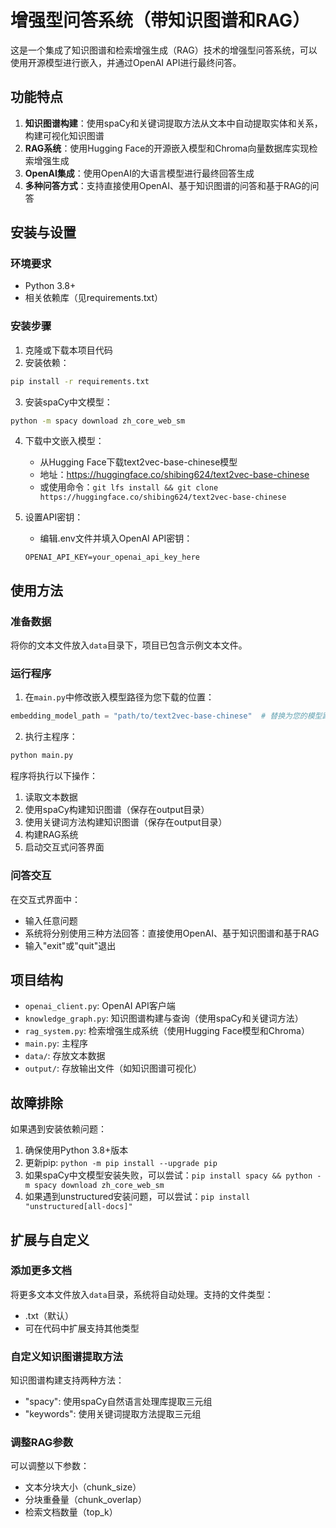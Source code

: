 # 增强型问答系统（带知识图谱和RAG）

这是一个集成了知识图谱和检索增强生成（RAG）技术的增强型问答系统，可以使用开源模型进行嵌入，并通过OpenAI API进行最终问答。

## 功能特点

1. **知识图谱构建**：使用spaCy和关键词提取方法从文本中自动提取实体和关系，构建可视化知识图谱
2. **RAG系统**：使用Hugging Face的开源嵌入模型和Chroma向量数据库实现检索增强生成
3. **OpenAI集成**：使用OpenAI的大语言模型进行最终回答生成
4. **多种问答方式**：支持直接使用OpenAI、基于知识图谱的问答和基于RAG的问答

## 安装与设置

### 环境要求

- Python 3.8+
- 相关依赖库（见requirements.txt）

### 安装步骤

1. 克隆或下载本项目代码
2. 安装依赖：

```bash
pip install -r requirements.txt
```

3. 安装spaCy中文模型：

```bash
python -m spacy download zh_core_web_sm
```

4. 下载中文嵌入模型：
   - 从Hugging Face下载text2vec-base-chinese模型
   - 地址：https://huggingface.co/shibing624/text2vec-base-chinese
   - 或使用命令：`git lfs install && git clone https://huggingface.co/shibing624/text2vec-base-chinese`

5. 设置API密钥：
   - 编辑.env文件并填入OpenAI API密钥：
   ```
   OPENAI_API_KEY=your_openai_api_key_here
   ```

## 使用方法

### 准备数据

将你的文本文件放入`data`目录下，项目已包含示例文本文件。

### 运行程序

1. 在`main.py`中修改嵌入模型路径为您下载的位置：
```python
embedding_model_path = "path/to/text2vec-base-chinese"  # 替换为您的模型路径
```

2. 执行主程序：
```bash
python main.py
```

程序将执行以下操作：
1. 读取文本数据
2. 使用spaCy构建知识图谱（保存在output目录）
3. 使用关键词方法构建知识图谱（保存在output目录）
4. 构建RAG系统
5. 启动交互式问答界面

### 问答交互

在交互式界面中：
- 输入任意问题
- 系统将分别使用三种方法回答：直接使用OpenAI、基于知识图谱和基于RAG
- 输入"exit"或"quit"退出

## 项目结构

- `openai_client.py`: OpenAI API客户端
- `knowledge_graph.py`: 知识图谱构建与查询（使用spaCy和关键词方法）
- `rag_system.py`: 检索增强生成系统（使用Hugging Face模型和Chroma）
- `main.py`: 主程序
- `data/`: 存放文本数据
- `output/`: 存放输出文件（如知识图谱可视化）

## 故障排除

如果遇到安装依赖问题：
1. 确保使用Python 3.8+版本
2. 更新pip: `python -m pip install --upgrade pip`
3. 如果spaCy中文模型安装失败，可以尝试：`pip install spacy && python -m spacy download zh_core_web_sm`
4. 如果遇到unstructured安装问题，可以尝试：`pip install "unstructured[all-docs]"`

## 扩展与自定义

### 添加更多文档

将更多文本文件放入`data`目录，系统将自动处理。支持的文件类型：
- .txt（默认）
- 可在代码中扩展支持其他类型

### 自定义知识图谱提取方法

知识图谱构建支持两种方法：
- "spacy": 使用spaCy自然语言处理库提取三元组
- "keywords": 使用关键词提取方法提取三元组

### 调整RAG参数

可以调整以下参数：
- 文本分块大小（chunk_size）
- 分块重叠量（chunk_overlap）
- 检索文档数量（top_k）